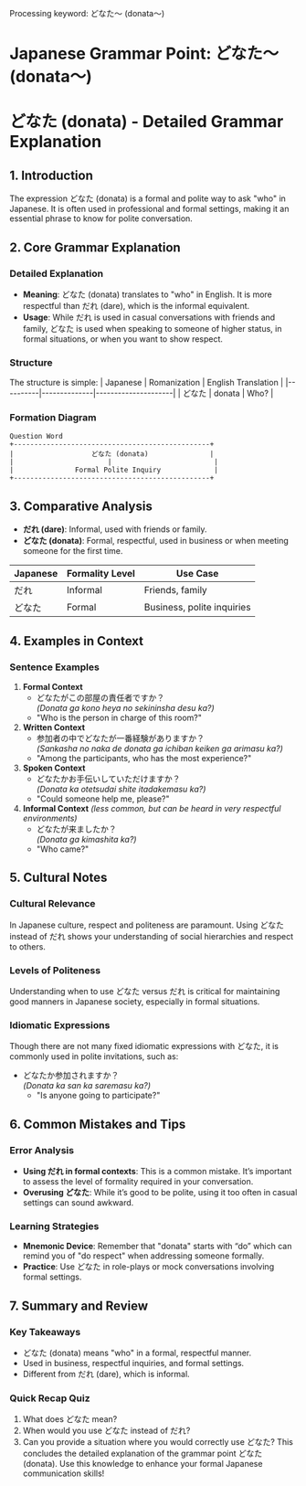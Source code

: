 Processing keyword: どなた～ (donata～)
# Japanese Grammar Point: どなた～ (donata～)
# どなた (donata) - Detailed Grammar Explanation
## 1. Introduction
The expression どなた (donata) is a formal and polite way to ask "who" in Japanese. It is often used in professional and formal settings, making it an essential phrase to know for polite conversation.
## 2. Core Grammar Explanation
### Detailed Explanation
- **Meaning**: どなた (donata) translates to "who" in English. It is more respectful than だれ (dare), which is the informal equivalent.
- **Usage**: While だれ is used in casual conversations with friends and family, どなた is used when speaking to someone of higher status, in formal situations, or when you want to show respect.
### Structure
The structure is simple:
| Japanese | Romanization | English Translation |
|----------|--------------|---------------------|
| どなた   | donata       | Who?                |
### Formation Diagram
```plaintext
Question Word
+------------------------------------------------+
|                   どなた (donata)               |
|                       |                         |
|               Formal Polite Inquiry             |
+------------------------------------------------+
```
## 3. Comparative Analysis
- **だれ (dare)**: Informal, used with friends or family.
- **どなた (donata)**: Formal, respectful, used in business or when meeting someone for the first time.
  
| Japanese | Formality Level | Use Case                      |
|----------|----------------|-------------------------------|
| だれ     | Informal       | Friends, family               |
| どなた   | Formal         | Business, polite inquiries     |
## 4. Examples in Context
### Sentence Examples
1. **Formal Context**
   - どなたがこの部屋の責任者ですか？  
   *(Donata ga kono heya no sekininsha desu ka?)*
   - "Who is the person in charge of this room?"
2. **Written Context**
   - 参加者の中でどなたが一番経験がありますか？  
   *(Sankasha no naka de donata ga ichiban keiken ga arimasu ka?)*
   - "Among the participants, who has the most experience?"
3. **Spoken Context**
   - どなたかお手伝いしていただけますか？  
   *(Donata ka otetsudai shite itadakemasu ka?)*
   - "Could someone help me, please?"
4. **Informal Context** *(less common, but can be heard in very respectful environments)*
   - どなたが来ましたか？  
   *(Donata ga kimashita ka?)*
   - "Who came?"
## 5. Cultural Notes
### Cultural Relevance
In Japanese culture, respect and politeness are paramount. Using どなた instead of だれ shows your understanding of social hierarchies and respect to others.
### Levels of Politeness
Understanding when to use どなた versus だれ is critical for maintaining good manners in Japanese society, especially in formal situations.
### Idiomatic Expressions
Though there are not many fixed idiomatic expressions with どなた, it is commonly used in polite invitations, such as:
- どなたか参加されますか？  
  *(Donata ka san ka saremasu ka?)*
  - "Is anyone going to participate?"
## 6. Common Mistakes and Tips
### Error Analysis
- **Using だれ in formal contexts**: This is a common mistake. It’s important to assess the level of formality required in your conversation.
- **Overusing どなた**: While it’s good to be polite, using it too often in casual settings can sound awkward.
### Learning Strategies
- **Mnemonic Device**: Remember that "donata" starts with “do” which can remind you of "do respect" when addressing someone formally.
- **Practice**: Use どなた in role-plays or mock conversations involving formal settings.
## 7. Summary and Review
### Key Takeaways
- どなた (donata) means "who" in a formal, respectful manner.
- Used in business, respectful inquiries, and formal settings.
- Different from だれ (dare), which is informal.
### Quick Recap Quiz
1. What does どなた mean?
2. When would you use どなた instead of だれ?
3. Can you provide a situation where you would correctly use どなた?
This concludes the detailed explanation of the grammar point どなた (donata). Use this knowledge to enhance your formal Japanese communication skills!
